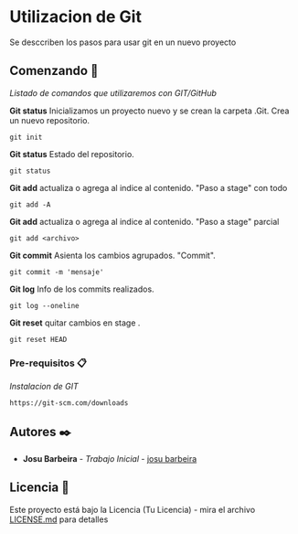 # Utilizacion de Git

Se desccriben los pasos para usar git en un nuevo proyecto

## Comenzando 🚀

_Listado de comandos que utilizaremos con GIT/GitHub_

 **Git status** Inicializamos un proyecto nuevo y se crean la carpeta .Git. Crea un nuevo repositorio.
```
git init
```

 **Git status** Estado del repositorio.
```
git status
```

 **Git add** actualiza o agrega al indice al contenido. "Paso a stage" con todo
```
git add -A
```
 **Git add** actualiza o agrega al indice al contenido. "Paso a stage" parcial
```
git add <archivo>
```

 **Git commit** Asienta los cambios agrupados. "Commit". 
```
git commit -m 'mensaje'
```

 **Git log** Info de los commits realizados. 
```
git log --oneline
```
 **Git reset** quitar cambios en stage .
```
git reset HEAD
```

### Pre-requisitos 📋

_Instalacion de GIT_

```
https://git-scm.com/downloads
```

## Autores ✒️


* **Josu Barbeira** - *Trabajo Inicial* - [josu barbeira](https://github.com/jmbarbeira)


## Licencia 📄

Este proyecto está bajo la Licencia (Tu Licencia) - mira el archivo [LICENSE.md](LICENSE.md) para detalles

